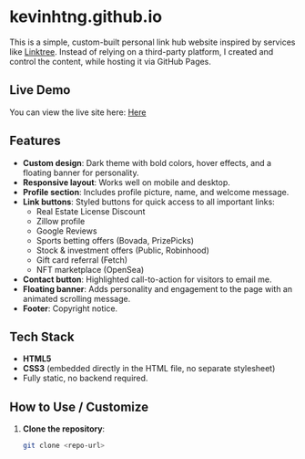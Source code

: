 # kevinhtng.github.io

This is a simple, custom-built personal link hub website inspired by services like [Linktree](https://linktr.ee/). Instead of relying on a third-party platform, I created and control the content, while hosting it via GitHub Pages.

## Live Demo
You can view the live site here: [Here](https://kevinhtng.github.io/)

## Features
- **Custom design**: Dark theme with bold colors, hover effects, and a floating banner for personality.
- **Responsive layout**: Works well on mobile and desktop.
- **Profile section**: Includes profile picture, name, and welcome message.
- **Link buttons**: Styled buttons for quick access to all important links:
  - Real Estate License Discount  
  - Zillow profile  
  - Google Reviews  
  - Sports betting offers (Bovada, PrizePicks)  
  - Stock & investment offers (Public, Robinhood)  
  - Gift card referral (Fetch)  
  - NFT marketplace (OpenSea)
- **Contact button**: Highlighted call-to-action for visitors to email me.
- **Floating banner**: Adds personality and engagement to the page with an animated scrolling message.
- **Footer**: Copyright notice.

## Tech Stack
- **HTML5**
- **CSS3** (embedded directly in the HTML file, no separate stylesheet)
- Fully static, no backend required.

## How to Use / Customize
1. **Clone the repository**:
   ```bash
   git clone <repo-url>
